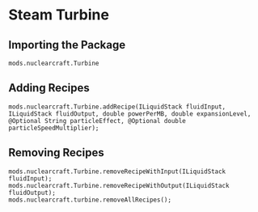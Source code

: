 # Steam Turbine

## Importing the Package
`mods.nuclearcraft.Turbine`

## Adding Recipes
```zenscript
mods.nuclearcraft.Turbine.addRecipe(ILiquidStack fluidInput, ILiquidStack fluidOutput, double powerPerMB, double expansionLevel, @Optional String particleEffect, @Optional double particleSpeedMultiplier);
```

## Removing Recipes
```zenscript
mods.nuclearcraft.Turbine.removeRecipeWithInput(ILiquidStack fluidInput);
mods.nuclearcraft.Turbine.removeRecipeWithOutput(ILiquidStack fluidOutput);
mods.nuclearcraft.turbine.removeAllRecipes();
```